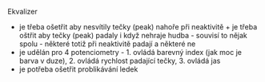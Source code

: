 Ekvalizer

- je třeba ošetřit aby nesvítily tečky (peak) nahoře při neaktivitě + je třeba oštřit aby tečky (peak) padaly i když nehraje hudba - souvisí to nějak spolu - některé totiž při neaktivitě padají a některé ne
- je udělán pro 4 potenciometry - 1. ovládá barevný index (jak moc je barva v duze), 2. ovládá rychlost padající tečky, 3. ovládá jas
- je potřeba ošetřit problikávání ledek

